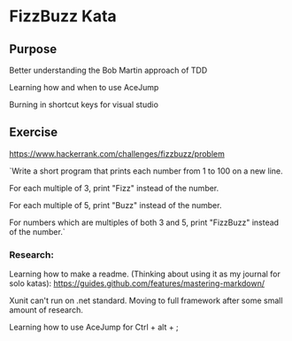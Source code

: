 ﻿# FizzBuzz Kata

## Purpose

Better understanding the Bob Martin approach of TDD

Learning how and when to use AceJump

Burning in shortcut keys for visual studio

## Exercise

https://www.hackerrank.com/challenges/fizzbuzz/problem

`Write a short program that prints each number from 1 to 100 on a new line. 

For each multiple of 3, print "Fizz" instead of the number. 

For each multiple of 5, print "Buzz" instead of the number. 

For numbers which are multiples of both 3 and 5, print "FizzBuzz" instead of the number.`


### Research:
Learning how to make a readme. (Thinking about using it as my journal for solo katas):
https://guides.github.com/features/mastering-markdown/

Xunit can't run on .net standard. Moving to full framework after some small amount of research.

Learning how to use AceJump for Ctrl + alt + ;